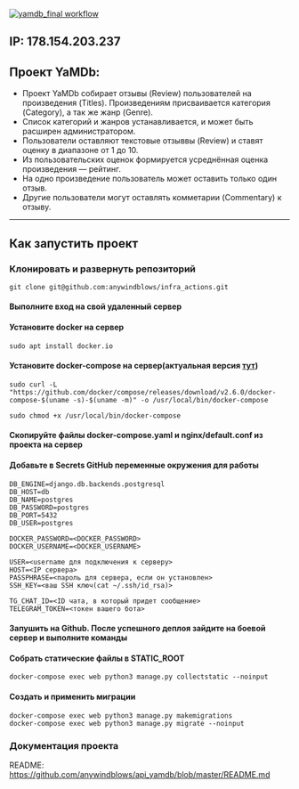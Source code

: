 [![yamdb_final workflow](https://github.com/anywindblows/yamdb_final/actions/workflows/yamdb_workflow.yaml/badge.svg)](https://github.com/anywindblows/yamdb_final/actions/workflows/yamdb_workflow.yaml)


## IP: 178.154.203.237

## **Проект YaMDb:**

- Проект YaMDb собирает отзывы (Review) пользователей на произведения (Titles).
  Произведениям присваивается категория (Category), а так же жанр (Genre).
- Список категорий и жанров устанавливается, и может быть расширен администратором.
- Пользователи оставляют текстовые отзыввы (Review) и ставят оценку в диапазоне от 1 до 10.
- Из пользовательских оценок формируется усреднённая оценка произведения — рейтинг.
- На одно произведение пользователь может оставить только один отзыв.
- Другие пользователи могут оставлять комметарии (Commentary) к отзыву.

____

## Как запустить проект

### Клонировать и развернуть репозиторий

```
git clone git@github.com:anywindblows/infra_actions.git
```

#### Выполните вход на свой удаленный сервер

#### Установите docker на сервер

```
sudo apt install docker.io 
```

#### Установите docker-compose на сервер(актуальная версия [тут](https://github.com/docker/compose/releases))

```
sudo curl -L "https://github.com/docker/compose/releases/download/v2.6.0/docker-compose-$(uname -s)-$(uname -m)" -o /usr/local/bin/docker-compose
```
```
sudo chmod +x /usr/local/bin/docker-compose
```
#### Скопируйте файлы docker-compose.yaml и nginx/default.conf из проекта на сервер

#### Добавьте в Secrets GitHub переменные окружения для работы

```
DB_ENGINE=django.db.backends.postgresql
DB_HOST=db
DB_NAME=postgres
DB_PASSWORD=postgres
DB_PORT=5432
DB_USER=postgres

DOCKER_PASSWORD=<DOCKER_PASSWORD>
DOCKER_USERNAME=<DOCKER_USERNAME>

USER=<username для подключения к серверу>
HOST=<IP сервера>
PASSPHRASE=<пароль для сервера, если он установлен>
SSH_KEY=<ваш SSH ключ(cat ~/.ssh/id_rsa)>

TG_CHAT_ID=<ID чата, в который придет сообщение>
TELEGRAM_TOKEN=<токен вашего бота>
```

#### Запушить на Github. После успешного деплоя зайдите на боевой сервер и выполните команды

#### Собрать статические файлы в STATIC_ROOT

```
docker-compose exec web python3 manage.py collectstatic --noinput
```

#### Создать и применить миграции

```
docker-compose exec web python3 manage.py makemigrations
docker-compose exec web python3 manage.py migrate --noinput
```
### Документация проекта

README: https://github.com/anywindblows/api_yamdb/blob/master/README.md

